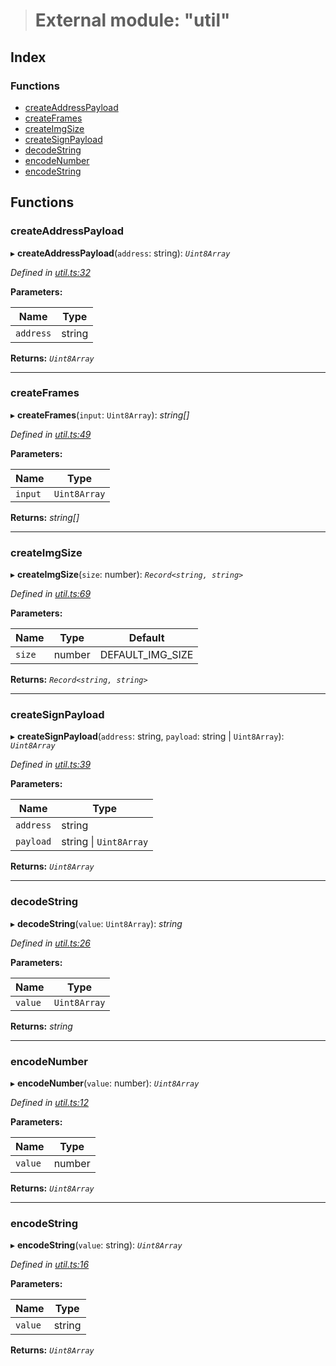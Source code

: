 > # External module: "util"

## Index

### Functions

* [createAddressPayload](_util_.md#createaddresspayload)
* [createFrames](_util_.md#createframes)
* [createImgSize](_util_.md#createimgsize)
* [createSignPayload](_util_.md#createsignpayload)
* [decodeString](_util_.md#decodestring)
* [encodeNumber](_util_.md#encodenumber)
* [encodeString](_util_.md#encodestring)

## Functions

###  createAddressPayload

▸ **createAddressPayload**(`address`: string): *`Uint8Array`*

*Defined in [util.ts:32](https://github.com/polkadot-js/ui/blob/f7bd11a/packages/react-qr/src/util.ts#L32)*

**Parameters:**

Name | Type |
------ | ------ |
`address` | string |

**Returns:** *`Uint8Array`*

___

###  createFrames

▸ **createFrames**(`input`: `Uint8Array`): *string[]*

*Defined in [util.ts:49](https://github.com/polkadot-js/ui/blob/f7bd11a/packages/react-qr/src/util.ts#L49)*

**Parameters:**

Name | Type |
------ | ------ |
`input` | `Uint8Array` |

**Returns:** *string[]*

___

###  createImgSize

▸ **createImgSize**(`size`: number): *`Record<string, string>`*

*Defined in [util.ts:69](https://github.com/polkadot-js/ui/blob/f7bd11a/packages/react-qr/src/util.ts#L69)*

**Parameters:**

Name | Type | Default |
------ | ------ | ------ |
`size` | number |  DEFAULT_IMG_SIZE |

**Returns:** *`Record<string, string>`*

___

###  createSignPayload

▸ **createSignPayload**(`address`: string, `payload`: string | `Uint8Array`): *`Uint8Array`*

*Defined in [util.ts:39](https://github.com/polkadot-js/ui/blob/f7bd11a/packages/react-qr/src/util.ts#L39)*

**Parameters:**

Name | Type |
------ | ------ |
`address` | string |
`payload` | string \| `Uint8Array` |

**Returns:** *`Uint8Array`*

___

###  decodeString

▸ **decodeString**(`value`: `Uint8Array`): *string*

*Defined in [util.ts:26](https://github.com/polkadot-js/ui/blob/f7bd11a/packages/react-qr/src/util.ts#L26)*

**Parameters:**

Name | Type |
------ | ------ |
`value` | `Uint8Array` |

**Returns:** *string*

___

###  encodeNumber

▸ **encodeNumber**(`value`: number): *`Uint8Array`*

*Defined in [util.ts:12](https://github.com/polkadot-js/ui/blob/f7bd11a/packages/react-qr/src/util.ts#L12)*

**Parameters:**

Name | Type |
------ | ------ |
`value` | number |

**Returns:** *`Uint8Array`*

___

###  encodeString

▸ **encodeString**(`value`: string): *`Uint8Array`*

*Defined in [util.ts:16](https://github.com/polkadot-js/ui/blob/f7bd11a/packages/react-qr/src/util.ts#L16)*

**Parameters:**

Name | Type |
------ | ------ |
`value` | string |

**Returns:** *`Uint8Array`*